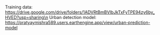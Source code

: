 Training data: https://drive.google.com/drive/folders/1ADVRtBmBVIbJkTxFyTPE94zy6by_HVED?usp=sharing\n
Urban detection model: https://pratyaymishra589.users.earthengine.app/view/urban-prediction-model
